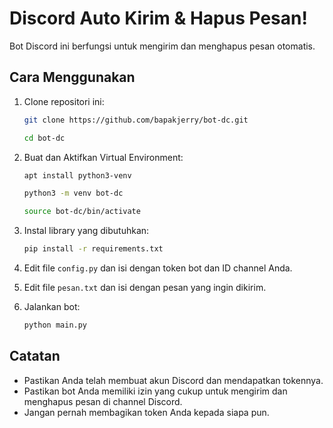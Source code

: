 # Discord Auto Kirim & Hapus Pesan!

Bot Discord ini berfungsi untuk mengirim dan menghapus pesan otomatis.

## Cara Menggunakan

1.  Clone repositori ini:

    ```bash
    git clone https://github.com/bapakjerry/bot-dc.git
    ```
    
    ```bash
    cd bot-dc
    ```

2. Buat dan Aktifkan Virtual Environment:

   ```bash
   apt install python3-venv
   ```
   ```bash
   python3 -m venv bot-dc
   ```
   ```bash
   source bot-dc/bin/activate
   ```

3.  Instal library yang dibutuhkan:

    ```bash
    pip install -r requirements.txt
    ```

4.  Edit file `config.py` dan isi dengan token bot dan ID channel Anda.

5.  Edit file `pesan.txt` dan isi dengan pesan yang ingin dikirim.

6.  Jalankan bot:

    ```bash
    python main.py
    ```

## Catatan

*   Pastikan Anda telah membuat akun Discord dan mendapatkan tokennya.
*   Pastikan bot Anda memiliki izin yang cukup untuk mengirim dan menghapus pesan di channel Discord.
*   Jangan pernah membagikan token Anda kepada siapa pun.

